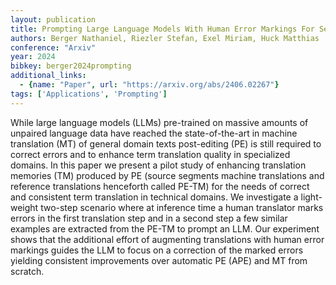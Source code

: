 ```yaml
---
layout: publication
title: Prompting Large Language Models With Human Error Markings For Self-correcting Machine Translation
authors: Berger Nathaniel, Riezler Stefan, Exel Miriam, Huck Matthias
conference: "Arxiv"
year: 2024
bibkey: berger2024prompting
additional_links:
  - {name: "Paper", url: "https://arxiv.org/abs/2406.02267"}
tags: ['Applications', 'Prompting']
---
```

While large language models (LLMs) pre-trained on massive amounts of unpaired language data have reached the state-of-the-art in machine translation (MT) of general domain texts post-editing (PE) is still required to correct errors and to enhance term translation quality in specialized domains. In this paper we present a pilot study of enhancing translation memories (TM) produced by PE (source segments machine translations and reference translations henceforth called PE-TM) for the needs of correct and consistent term translation in technical domains. We investigate a light-weight two-step scenario where at inference time a human translator marks errors in the first translation step and in a second step a few similar examples are extracted from the PE-TM to prompt an LLM. Our experiment shows that the additional effort of augmenting translations with human error markings guides the LLM to focus on a correction of the marked errors yielding consistent improvements over automatic PE (APE) and MT from scratch.
